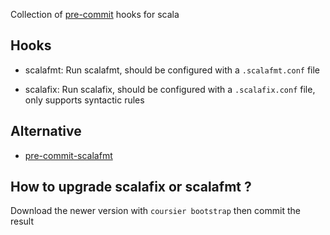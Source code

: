 Collection of [pre-commit](https://pre-commit.com/) hooks for scala

## Hooks

* scalafmt: Run scalafmt, should be configured with a `.scalafmt.conf` file

* scalafix: Run scalafix, should be configured with a `.scalafix.conf` file, only supports syntactic rules

## Alternative

* [pre-commit-scalafmt](https://github.com/coyainsurance/pre-commit-scalafmt)

## How to upgrade scalafix or scalafmt ?

Download the newer version with `coursier bootstrap` then commit the result
